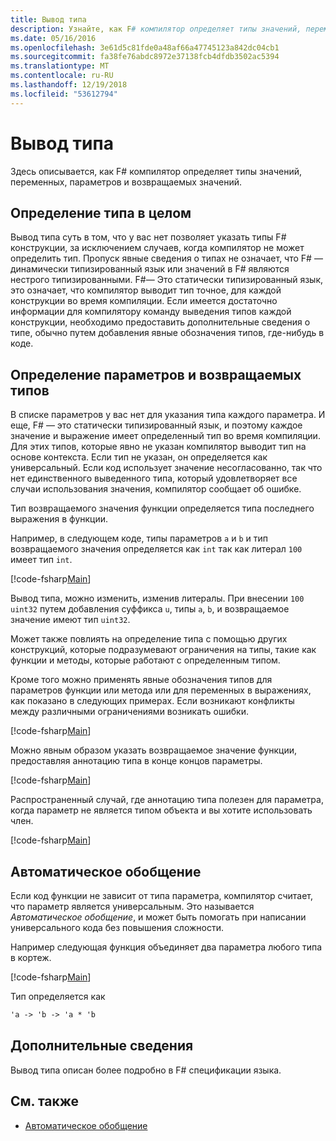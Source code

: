 ```yaml
---
title: Вывод типа
description: Узнайте, как F# компилятор определяет типы значений, переменных, параметров и возвращаемых значений.
ms.date: 05/16/2016
ms.openlocfilehash: 3e61d5c81fde0a48af66a47745123a842dc04cb1
ms.sourcegitcommit: fa38fe76abdc8972e37138fcb4dfdb3502ac5394
ms.translationtype: MT
ms.contentlocale: ru-RU
ms.lasthandoff: 12/19/2018
ms.locfileid: "53612794"
---
```

# <a name="type-inference"></a>Вывод типа

Здесь описывается, как F# компилятор определяет типы значений, переменных, параметров и возвращаемых значений.

## <a name="type-inference-in-general"></a>Определение типа в целом

Вывод типа суть в том, что у вас нет позволяет указать типы F# конструкции, за исключением случаев, когда компилятор не может определить тип. Пропуск явные сведения о типах не означает, что F# — динамически типизированный язык или значений в F# являются нестрого типизированными. F#— Это статически типизированный язык, это означает, что компилятор выводит тип точное, для каждой конструкции во время компиляции. Если имеется достаточно информации для компилятору команду выведения типов каждой конструкции, необходимо предоставить дополнительные сведения о типе, обычно путем добавления явные обозначения типов, где-нибудь в коде.

## <a name="inference-of-parameter-and-return-types"></a>Определение параметров и возвращаемых типов

В списке параметров у вас нет для указания типа каждого параметра. И еще, F# — это статически типизированный язык, и поэтому каждое значение и выражение имеет определенный тип во время компиляции. Для этих типов, которые явно не указан компилятор выводит тип на основе контекста. Если тип не указан, он определяется как универсальный. Если код использует значение несогласованно, так что нет единственного выведенного типа, который удовлетворяет все случаи использования значения, компилятор сообщает об ошибке.

Тип возвращаемого значения функции определяется типа последнего выражения в функции.

Например, в следующем коде, типы параметров `a` и `b` и тип возвращаемого значения определяется как `int` так как литерал `100` имеет тип `int`.

[!code-fsharp[Main](../../../samples/snippets/fsharp/lang-ref-3/snippet301.fs)]

Вывод типа, можно изменить, изменив литералы. При внесении `100` `uint32` путем добавления суффикса `u`, типы `a`, `b`, и возвращаемое значение имеют тип `uint32`.

Может также повлиять на определение типа с помощью других конструкций, которые подразумевают ограничения на типы, такие как функции и методы, которые работают с определенным типом.

Кроме того можно применять явные обозначения типов для параметров функции или метода или для переменных в выражениях, как показано в следующих примерах. Если возникают конфликты между различными ограничениями возникать ошибки.

[!code-fsharp[Main](../../../samples/snippets/fsharp/lang-ref-3/snippet302.fs)]

Можно явным образом указать возвращаемое значение функции, предоставляя аннотацию типа в конце концов параметры.

[!code-fsharp[Main](../../../samples/snippets/fsharp/lang-ref-3/snippet303.fs)]

Распространенный случай, где аннотацию типа полезен для параметра, когда параметр не является типом объекта и вы хотите использовать член.

[!code-fsharp[Main](../../../samples/snippets/fsharp/lang-ref-3/snippet304.fs)]

## <a name="automatic-generalization"></a>Автоматическое обобщение

Если код функции не зависит от типа параметра, компилятор считает, что параметр является универсальным. Это называется *Автоматическое обобщение*, и может быть помогать при написании универсального кода без повышения сложности.

Например следующая функция объединяет два параметра любого типа в кортеж.

[!code-fsharp[Main](../../../samples/snippets/fsharp/lang-ref-3/snippet305.fs)]

Тип определяется как

```fsharp
'a -> 'b -> 'a * 'b
```

## <a name="additional-information"></a>Дополнительные сведения

Вывод типа описан более подробно в F# спецификации языка.

## <a name="see-also"></a>См. также

- [Автоматическое обобщение](generics/automatic-generalization.md)
